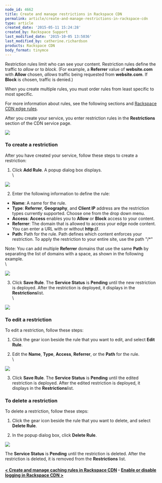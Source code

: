 ```yaml
---
node_id: 4662
title: Create and manage restrictions in Rackspace CDN
permalink: article/create-and-manage-restrictions-in-rackspace-cdn
type: article
created_date: '2015-05-11 15:24:28'
created_by: Rackspace Support
last_modified_date: '2015-10-05 13:5036'
last_modified_by: catherine.richardson
products: Rackspace CDN
body_format: tinymce
---
```


Restriction rules limit who can see your content. Restriction rules
define the traffic to *allow* or to *block*. (For example, a
**Referrer** value of **website.com** with **Allow** chosen, *allows*
traffic being requested from **website.com**. If **Block** is chosen,
traffic is denied.)

When you create multiple rules, you must order rules from least specific
to most specific.

For more information about rules, see the following sections and
[Rackspace CDN edge
rules](https://www.rackspace.com/knowledge_center/article/rackspace-cdn-edge-rules).

After you create your service, you enter restriction rules in the
**Restrictions** section of the CDN service page.

![](/knowledge_center/sites/default/files/field/image/Screen%20Shot%202015-10-02%20at%2011.52.24%20AM.png)

 

### To create a restriction

After you have created your service, follow these steps to create a
restriction:

1. Click **Add Rule**. A popup dialog box displays.\
 \

![](/knowledge_center/sites/default/files/field/image/Screen%20Shot%202015-10-02%20at%2011.54.43%20AM.png)

2. Enter the following information to define the rule:

-   **Name**: A name for the rule.
-   **Type**: **Referrer**, **Geography**, and **Client IP** address are
    the restriction types currently supported. Choose one from the drop
    down menu.
-   **Access**: **Access** enables you to **Allow** or **Block** access
    to your content.
-   **Referrer**: The domain that is allowed to access your edge node
    content. You can enter a URL with or without **http://**.
-   **Path**: Path for the rule. Path defines which content enforces
    your restriction. To apply the restriction to your entire site, use
    the path "/\*"

Note: You can add multiple **Referrer** domains that use the same
**Path** by separating the list of domains with a space, as shown in the
following example.\
 \

![](/knowledge_center/sites/default/files/field/image/Screen%20Shot%202015-10-02%20at%2012.07.19%20PM.png)

3. Click **Save Rule**. The **Service Status** is **Pending** until the
new restriction is deployed. After the restriction is deployed, it
displays in the **Restrictions**list.\
 \

![](/knowledge_center/sites/default/files/field/image/Screen%20Shot%202015-10-02%20at%2012.02.38%20PM.png)

 

### To edit a restriction

To edit a restriction, follow these steps:

1. Click the gear icon beside the rule that you want to edit, and
select **Edit Rule**.

2. Edit the **Name**, **Type**, **Access**, **Referrer**, or the
**Path** for the rule.\
 \

![](/knowledge_center/sites/default/files/field/image/Screen%20Shot%202015-10-02%20at%2012.09.39%20PM.png)

3. Click **Save Rule**. The **Service Status** is **Pending** until the
edited restriction is deployed. After the edited restriction is
deployed, it displays in the **Restrictions**list.

 

### To delete a restriction

To delete a restriction, follow these steps:

1. Click the gear icon beside the rule that you want to delete, and
select **Delete Rule**.

2. In the popup dialog box, click **Delete Rule**.

![](/knowledge_center/sites/default/files/field/image/DeleteOriginRule_1.png)

The **Service Status** is **Pending** until the restriction is deleted.
After the restriction is deleted, it is removed from the
**Restrictions** list.

 

#### [\< Create and manage caching rules in Rackspace CDN](https://www.rackspace.com/knowledge_center/article/create-and-manage-caching-rules-in-rackspace-cdn)    -     [Enable or disable logging in Rackspace CDN \>](https://www.rackspace.com/knowledge_center/article/enable-or-disable-logging-in-rackspace-cdn)

 

 

 

